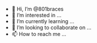 - 👋 Hi, I’m @801braces
- 👀 I’m interested in ...
- 🌱 I’m currently learning ...
- 💞️ I’m looking to collaborate on ...
- 📫 How to reach me ...

<!---
801braces/801braces is a ✨ special ✨ repository because its `README.md` (this file) appears on your GitHub profile.
You can click the Preview link to take a look at your changes.
--->
